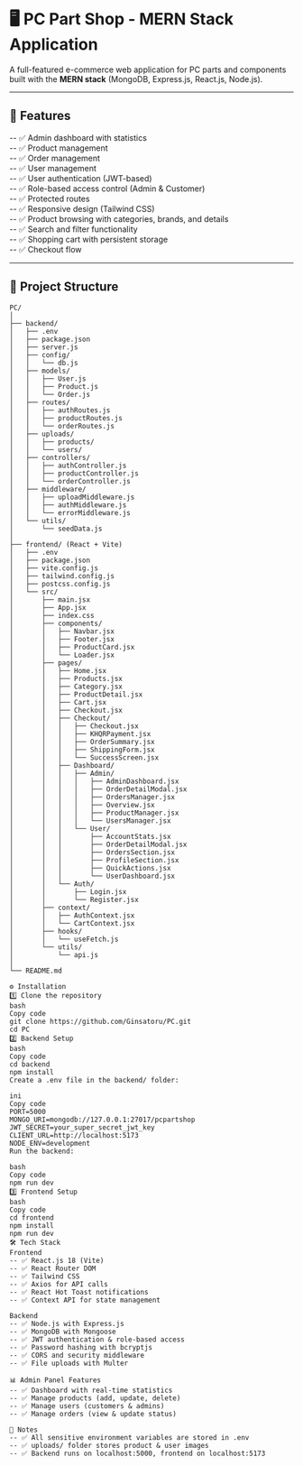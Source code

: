 # 🖥️ PC Part Shop - MERN Stack Application

A full-featured e-commerce web application for PC parts and components built with the **MERN stack** (MongoDB, Express.js, React.js, Node.js).

---

## 🚀 Features

-- ✅ Admin dashboard with statistics  
-- ✅ Product management  
-- ✅ Order management  
-- ✅ User management  
-- ✅ User authentication (JWT-based)  
-- ✅ Role-based access control (Admin & Customer)  
-- ✅ Protected routes  
-- ✅ Responsive design (Tailwind CSS)  
-- ✅ Product browsing with categories, brands, and details  
-- ✅ Search and filter functionality  
-- ✅ Shopping cart with persistent storage  
-- ✅ Checkout flow

---

## 📂 Project Structure

```text
PC/
│
├── backend/
│   ├── .env
│   ├── package.json
│   ├── server.js
│   ├── config/
│   │   └── db.js
│   ├── models/
│   │   ├── User.js
│   │   ├── Product.js
│   │   └── Order.js
│   ├── routes/
│   │   ├── authRoutes.js
│   │   ├── productRoutes.js
│   │   └── orderRoutes.js
│   ├── uploads/
│   │   ├── products/
│   │   └── users/
│   ├── controllers/
│   │   ├── authController.js
│   │   ├── productController.js
│   │   └── orderController.js
│   ├── middleware/
│   │   ├── uploadMiddleware.js
│   │   ├── authMiddleware.js
│   │   └── errorMiddleware.js
│   └── utils/
│       └── seedData.js
│
├── frontend/ (React + Vite)
│   ├── .env
│   ├── package.json
│   ├── vite.config.js
│   ├── tailwind.config.js
│   ├── postcss.config.js
│   └── src/
│       ├── main.jsx
│       ├── App.jsx
│       ├── index.css
│       ├── components/
│       │   ├── Navbar.jsx
│       │   ├── Footer.jsx
│       │   ├── ProductCard.jsx
│       │   └── Loader.jsx
│       ├── pages/
│       │   ├── Home.jsx
│       │   ├── Products.jsx
│       │   ├── Category.jsx
│       │   ├── ProductDetail.jsx
│       │   ├── Cart.jsx
│       │   ├── Checkout.jsx
│       │   ├── Checkout/
│       │   │   ├── Checkout.jsx
│       │   │   ├── KHQRPayment.jsx
│       │   │   ├── OrderSummary.jsx
│       │   │   ├── ShippingForm.jsx
│       │   │   └── SuccessScreen.jsx
│       │   ├── Dashboard/
│       │   │   ├── Admin/
│       │   │   │   ├── AdminDashboard.jsx
│       │   │   │   ├── OrderDetailModal.jsx
│       │   │   │   ├── OrdersManager.jsx
│       │   │   │   ├── Overview.jsx
│       │   │   │   ├── ProductManager.jsx
│       │   │   │   └── UsersManager.jsx
│       │   │   └── User/
│       │   │       ├── AccountStats.jsx
│       │   │       ├── OrderDetailModal.jsx
│       │   │       ├── OrdersSection.jsx
│       │   │       ├── ProfileSection.jsx
│       │   │       ├── QuickActions.jsx
│       │   │       └── UserDashboard.jsx
│       │   └── Auth/
│       │       ├── Login.jsx
│       │       └── Register.jsx
│       ├── context/
│       │   ├── AuthContext.jsx
│       │   └── CartContext.jsx
│       ├── hooks/
│       │   └── useFetch.js
│       └── utils/
│           └── api.js
│
└── README.md

⚙️ Installation
1️⃣ Clone the repository
bash
Copy code
git clone https://github.com/Ginsatoru/PC.git
cd PC
2️⃣ Backend Setup
bash
Copy code
cd backend
npm install
Create a .env file in the backend/ folder:

ini
Copy code
PORT=5000
MONGO_URI=mongodb://127.0.0.1:27017/pcpartshop
JWT_SECRET=your_super_secret_jwt_key
CLIENT_URL=http://localhost:5173
NODE_ENV=development
Run the backend:

bash
Copy code
npm run dev
3️⃣ Frontend Setup
bash
Copy code
cd frontend
npm install
npm run dev
🛠 Tech Stack
Frontend
-- ✅ React.js 18 (Vite)
-- ✅ React Router DOM
-- ✅ Tailwind CSS
-- ✅ Axios for API calls
-- ✅ React Hot Toast notifications
-- ✅ Context API for state management

Backend
-- ✅ Node.js with Express.js
-- ✅ MongoDB with Mongoose
-- ✅ JWT authentication & role-based access
-- ✅ Password hashing with bcryptjs
-- ✅ CORS and security middleware
-- ✅ File uploads with Multer

📊 Admin Panel Features
-- ✅ Dashboard with real-time statistics
-- ✅ Manage products (add, update, delete)
-- ✅ Manage users (customers & admins)
-- ✅ Manage orders (view & update status)

📌 Notes
-- ✅ All sensitive environment variables are stored in .env
-- ✅ uploads/ folder stores product & user images
-- ✅ Backend runs on localhost:5000, frontend on localhost:5173
```
